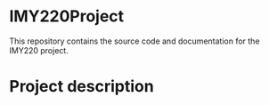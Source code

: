 # IMY220Project
This repository contains the source code and documentation for the IMY220 project.

# Project description
